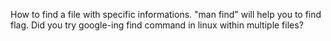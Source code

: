 How to find a file with specific informations. "man find" will help you to find flag.
Did you try google-ing find command in linux within multiple files?